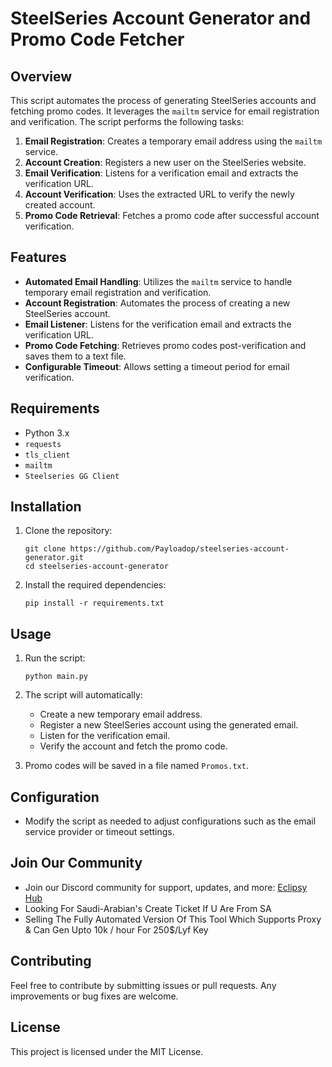 # SteelSeries Account Generator and Promo Code Fetcher

## Overview
This script automates the process of generating SteelSeries accounts and fetching promo codes. It leverages the `mailtm` service for email registration and verification. The script performs the following tasks:

1. **Email Registration**: Creates a temporary email address using the `mailtm` service.
2. **Account Creation**: Registers a new user on the SteelSeries website.
3. **Email Verification**: Listens for a verification email and extracts the verification URL.
4. **Account Verification**: Uses the extracted URL to verify the newly created account.
5. **Promo Code Retrieval**: Fetches a promo code after successful account verification.

## Features
- **Automated Email Handling**: Utilizes the `mailtm` service to handle temporary email registration and verification.
- **Account Registration**: Automates the process of creating a new SteelSeries account.
- **Email Listener**: Listens for the verification email and extracts the verification URL.
- **Promo Code Fetching**: Retrieves promo codes post-verification and saves them to a text file.
- **Configurable Timeout**: Allows setting a timeout period for email verification.

## Requirements
- Python 3.x
- `requests`
- `tls_client`
- `mailtm`
- `Steelseries GG Client`

## Installation
1. Clone the repository:
   ```
   git clone https://github.com/Payloadop/steelseries-account-generator.git
   cd steelseries-account-generator
   ```

2. Install the required dependencies:
   ```
   pip install -r requirements.txt
   ```

## Usage
1. Run the script:
   ```
   python main.py
   ```

2. The script will automatically:
   - Create a new temporary email address.
   - Register a new SteelSeries account using the generated email.
   - Listen for the verification email.
   - Verify the account and fetch the promo code.

3. Promo codes will be saved in a file named `Promos.txt`.

## Configuration
- Modify the script as needed to adjust configurations such as the email service provider or timeout settings.

## Join Our Community
- Join our Discord community for support, updates, and more: [Eclipsy Hub](https://discord.gg/eclipsyhub)
- Looking For Saudi-Arabian's Create Ticket If U Are From SA
- Selling The Fully Automated Version Of This Tool Which Supports Proxy & Can Gen Upto 10k / hour For 250$/Lyf Key

## Contributing
Feel free to contribute by submitting issues or pull requests. Any improvements or bug fixes are welcome.

## License
This project is licensed under the MIT License.
